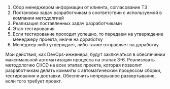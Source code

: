 1) Сбор менеджером информации от клиента, согласование ТЗ
2) Постановка задач разработчикам в соответствии с используемой в компании методолгией
3) Реализация поставленных задач разработчиками
4) Этап тестирования
5) Если тестирование проходит успешно, то передаем на утверждение менеджеру проекта, иначе на доработку
6) Менеджер либо утверждает, либо также отправляет на доработку.

Мои действия, как DevOps-инженера, будут заключаться в обеспечении максимальной автоматизации процесса на этапах 3-6. Реализовать методологию CI/CD на всех этапах проекта, которая позволит разработчикам делать коммиты с автоматическим процессом сборки, тестирования и доставки. Обеспечить непрерывное развертывание, если того требует проект.

